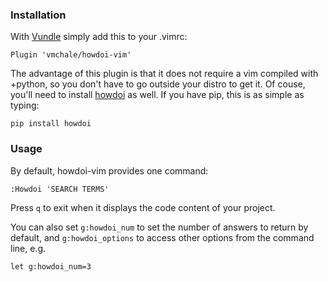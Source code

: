 ### Installation

With [Vundle](https://github.com/VundleVim/Vundle.vim) simply add this to your .vimrc:

```
Plugin 'vmchale/howdoi-vim'
```

The advantage of this plugin is that it does not require a vim compiled with
+python, so you don't have to go outside your distro to get it. Of couse, 
you'll need to install [howdoi](https://github.com/gleitz/howdoi) as well. If 
you have pip, this is as simple as typing:

```
pip install howdoi
```

### Usage

By default, howdoi-vim provides one command:

```
:Howdoi 'SEARCH TERMS'
```

Press `q` to exit when it displays the code content of your project.

You can also set `g:howdoi_num` to set the number of answers to return by
default, and `g:howdoi_options` to access other options from the command line,
e.g. 

```
let g:howdoi_num=3
```
